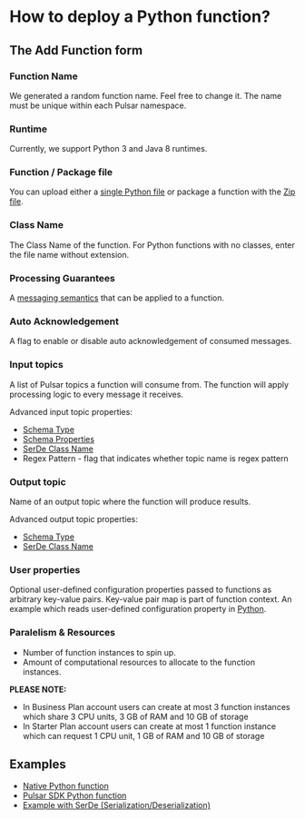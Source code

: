 # How to deploy a Python function?

## The Add Function form

### Function Name

We generated a random function name. Feel free to change it. The name must be unique within each Pulsar namespace.

### Runtime

Currently, we support Python 3 and Java 8 runtimes.

### Function / Package file

You can upload either a [single Python file](simple.py) or package a function with the [Zip file](https://pulsar.apache.org/docs/en/functions-package/#zip-file).

### Class Name

The Class Name of the function. For Python functions with no classes, enter the file name without extension.

### Processing Guarantees

A [messaging semantics](https://pulsar.apache.org/docs/en/functions-overview/#processing-guarantees) that can be applied to a function.

### Auto Acknowledgement

A flag to enable or disable auto acknowledgement of consumed messages.

### Input topics

A list of Pulsar topics a function will consume from. The function will apply processing logic to every message it receives.

Advanced input topic properties:

* [Schema Type](https://pulsar.apache.org/docs/en/schema-understand/#schema-type)
* [Schema Properties](https://pulsar.apache.org/docs/en/schema-understand/#schema-type)
* [SerDe Class Name](https://pulsar.apache.org/docs/en/functions-develop/#serde)
* Regex Pattern - flag that indicates whether topic name is regex pattern

### Output topic

Name of an output topic where the function will produce results.

Advanced output topic properties:

* [Schema Type](https://pulsar.apache.org/docs/en/schema-understand/#schema-type)
* [SerDe Class Name](https://pulsar.apache.org/docs/en/functions-develop/#serde)

### User properties

Optional user-defined configuration properties passed to functions as arbitrary key-value pairs. Key-value pair map is part of function context. An example which reads user-defined configuration property in [Python](user-prop.py).

### Paralelism & Resources

* Number of function instances to spin up.
* Amount of computational resources to allocate to the function instances.

**PLEASE NOTE:** 
* In Business Plan account users can create at most 3 function instances which share 3 CPU units, 3 GB of RAM and 10 GB of storage
* In Starter Plan account users can create at most 1 function instance which can request 1 CPU unit, 1 GB of RAM and 10 GB of storage 

## Examples

* [Native Python function](simple.py)
* [Pulsar SDK Python function](sdk.py)
* [Example with SerDe (Serialization/Deserialization)](serde.py)
